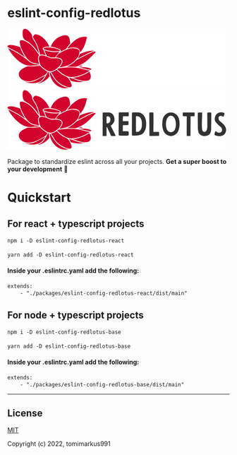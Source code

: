 # eslint-config-redlotus

![RedLotus-Logo-Dark](.github/base-logo-dark-mode.svg#gh-dark-mode-only)
![RedLotus-Logo-Light](.github/base-logo-light-mode.svg#gh-light-mode-only)

Package to standardize eslint across all your projects. **Get a super boost to your development** 🚀

# Quickstart

## For react + typescript projects
    
    npm i -D eslint-config-redlotus-react
    
    yarn add -D eslint-config-redlotus-react

#### Inside your .eslintrc.yaml add the following:

    extends:
        - "./packages/eslint-config-redlotus-react/dist/main"

## For node + typescript projects
    
    npm i -D eslint-config-redlotus-base
    
    yarn add -D eslint-config-redlotus-base

#### Inside your .eslintrc.yaml add the following:

    extends:
        - "./packages/eslint-config-redlotus-base/dist/main"

---

## License

[MIT](./LICENSE)

Copyright (c) 2022, tomimarkus991